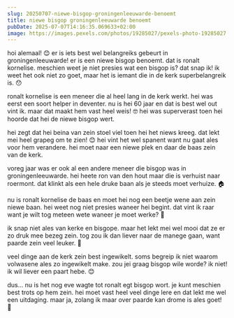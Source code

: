 ```yaml
---
slug: 20250707-niewe-bisgop-groningenleeuwarde-benoemt
title: niewe bisgop groningenleeuwarde benoemt
pubDate: 2025-07-07T14:16:35.069633+02:00
image: https://images.pexels.com/photos/19285027/pexels-photo-19285027.jpeg?auto=compress&cs=tinysrgb&dpr=2&h=650&w=940
---
```

hoi alemaal! 😊 er is iets best wel belangreiks gebeurt in groningenleeuwarde! er is een niewe bisgop benoemt. dat is ronalt kornelise. meschien weet je niet presies wat een bisgop is? dat snap ik! ik weet het ook niet zo goet, maar het is iemant die in de kerk superbelangreik is. 😯

ronalt kornelise is een meneer die al heel lang in de kerk werkt. hei was eerst een soort helper in deventer. nu is hei 60 jaar en dat is best wel out vint ik. maar dat maakt hem vast heel weis! 🤓 hei was superverast toen hei hoorde dat hei de niewe bisgop wert.

hei zegt dat hei beina van zein stoel viel toen hei het niews kreeg. dat lekt mei heel grapeg om te zien! 😊 hei vint het wel spanent want nu gaat ales voor hem verandere. hei moet naar een niewe plek en daar de baas zein van de kerk.

voreg jaar was er ook al een andere meneer die bisgop was in groningenleeuwarde. hei heete ron van den hout maar die is verhuist naar roermont. dat klinkt als een hele druke baan als je steeds moet verhuize. 🏠

nu is ronalt kornelise de baas en moet hei nog een beetje wene aan zein niewe baan. hei weet nog niet presies waneer hei begint. dat vint ik raar want je wilt tog meteen wete waneer je moet werke? 🤔

ik snap niet ales van kerke en bisgope. maar het lekt mei wel mooi dat ze er zo druk mee bezeg zein. tog zou ik dan liever naar de manege gaan, want paarde zein veel leuker. 🐴

veel dinge aan de kerk zein best ingewikelt. soms begreip ik niet waarom volwasene ales zo ingewikelt make. zou jei graag bisgop wile worde? ik niet! ik wil liever een paart hebe. 😊

dus... nu is het nog eve wagte tot ronalt egt bisgop wort. je kunt meschien best trots op hem zein. hei moet vast heel veel dinge lere en dat lekt me wel een uitdaging. maar ja, zolang ik maar over paarde kan drome is ales goet! 🌟

